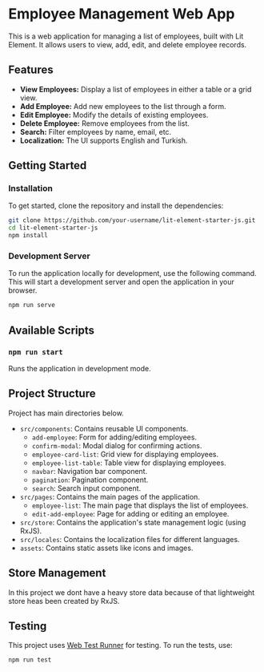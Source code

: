 # Employee Management Web App

This is a web application for managing a list of employees, built with Lit Element. It allows users to view, add, edit, and delete employee records.

## Features

*   **View Employees:** Display a list of employees in either a table or a grid view.
*   **Add Employee:** Add new employees to the list through a form.
*   **Edit Employee:** Modify the details of existing employees.
*   **Delete Employee:** Remove employees from the list.
*   **Search:** Filter employees by name, email, etc.
*   **Localization:** The UI supports English and Turkish.

## Getting Started

### Installation

To get started, clone the repository and install the dependencies:

```bash
git clone https://github.com/your-username/lit-element-starter-js.git
cd lit-element-starter-js
npm install
```

### Development Server

To run the application locally for development, use the following command. This will start a development server and open the application in your browser.

```bash
npm run serve
```

## Available Scripts

### `npm run start`

Runs the application in development mode.

## Project Structure

Project has main directories below.

*   `src/components`: Contains reusable UI components.
    *   `add-employee`: Form for adding/editing employees.
    *   `confirm-modal`: Modal dialog for confirming actions.
    *   `employee-card-list`: Grid view for displaying employees.
    *   `employee-list-table`: Table view for displaying employees.
    *   `navbar`: Navigation bar component.
    *   `pagination`: Pagination component.
    *   `search`: Search input component.
*   `src/pages`: Contains the main pages of the application.
    *   `employee-list`: The main page that displays the list of employees.
    *   `edit-add-employee`: Page for adding or editing an employee.
*   `src/store`: Contains the application's state management logic (using RxJS).
*   `src/locales`: Contains the localization files for different languages.
*   `assets`: Contains static assets like icons and images.

## Store Management

In this project we dont have a heavy store data because of that lightweight store heas been created by RxJS.

## Testing

This project uses [Web Test Runner](https://modern-web.dev/docs/test-runner/overview/) for testing. To run the tests, use:

```bash
npm run test
```
